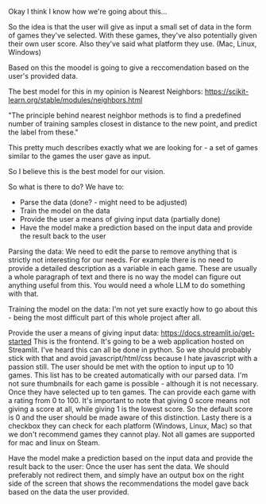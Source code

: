 Okay I think I know how we're going about this...

So the idea is that the user will give as input a small set of data
in the form of games they've selected.
With these games, they've also potentially given their own user score.
Also they've said what platform they use. (Mac, Linux, Windows)

Based on this the moodel is going to give a reccomendation based on the user's
provided data.

The best model for this in my opinion is Nearest Neighbors:
https://scikit-learn.org/stable/modules/neighbors.html

"The principle behind nearest neighbor methods is to find a predefined number of
training samples closest in distance to the new point,
and predict the label from these."

This pretty much describes exactly what we are looking for - a set of games
similar to the games the user gave as input.

So I believe this is the best model for our vision.

So what is there to do?
We have to:
 - Parse the data (done? - might need to be adjusted)
 - Train the model on the data
 - Provide the user a means of giving input data (partially done)
 - Have the model make a prediction based on the input data and provide the result
   back to the user

Parsing the data:
    We need to edit the parse to remove anything that is strictly not interesting
    for our needs. For example there is no need to provide a detailed description as a variable in each game.
    These are usually a whole paragraph of text and there is no way the model can figure out anything useful from
    this. You would need a whole LLM to do something with that.

Training the model on the data:
    I'm not yet sure exactly how to go about this - being the most difficult part of this whole project after all.

Provide the user a means of giving input data: https://docs.streamlit.io/get-started
    This is the frontend. It's going to be a web application hosted on Streamlit.
    I've heard this can all be done in python. So we should probably stick with that and
    avoid javascript/html/css because I hate javascript with a passion still. 
    The user should be met with the option to input up to 10 games. This list has to be created automatically
    with our parsed data. I'm not sure thumbnails for each game is possible - although it is not necessary.
    Once they have selected up to ten games. The can provide each game with a rating from 0 to 100.
    It's important to note that giving 0 score means not giving a score at all, while giving 1 is the lowest score.
    So the default score is 0 and the user should be made aware of this distinction.
    Lasty there is a checkbox they can check for each platform (Windows, Linux, Mac) so that we don't recommend
    games they cannot play. Not all games are supported for mac and linux on Steam.

Have the model make a prediction based on the input data and provide the result back to the user:
    Once the user has sent the data. We should preferably not redirect them, and simply have an output box on the
    right side of the screen that shows the recommendations the model gave back based on the data the user provided.

